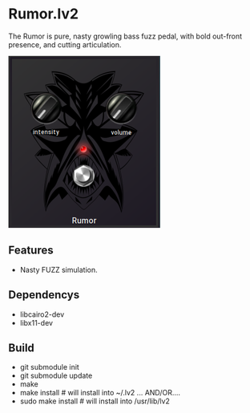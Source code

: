 # Rumor.lv2
The Rumor is pure, nasty growling bass fuzz pedal, with bold out-front presence, and cutting articulation. 

![Rumor](https://github.com/brummer10/Rumor/blob/main/Rumor.png?raw=true)

## Features

- Nasty FUZZ simulation. 

## Dependencys

- libcairo2-dev
- libx11-dev

## Build

- git submodule init
- git submodule update
- make
- make install # will install into ~/.lv2 ... AND/OR....
- sudo make install # will install into /usr/lib/lv2
